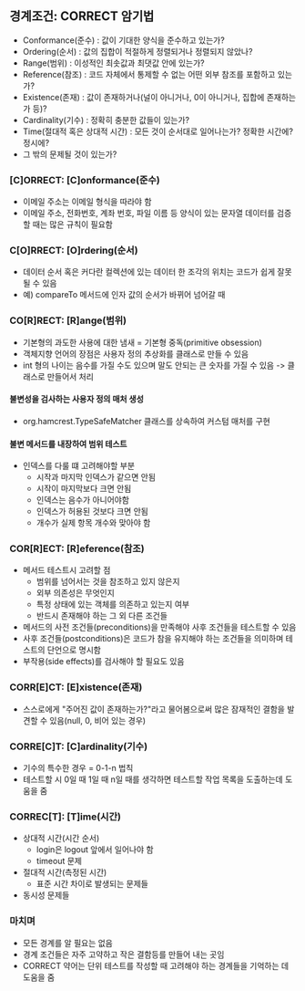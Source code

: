 ## 경계조건: CORRECT 암기법
- Conformance(준수) : 값이 기대한 양식을 준수하고 있는가?
- Ordering(순서) : 값의 집합이 적절하게 정렬되거나 정렬되지 않았나?
- Range(범위) : 이성적인 최솟값과 최댓값 안에 있는가?
- Reference(참조) : 코드 자체에서 통제할 수 없는 어떤 외부 참조를 포함하고 있는가?
- Existence(존재) : 값이 존재하거나(널이 아니거나, 0이 아니거나, 집합에 존재하는가 등)?
- Cardinality(기수) : 정확히 충분한 값들이 있는가?
- Time(절대적 혹은 상대적 시간) : 모든 것이 순서대로 일어나는가? 정확한 시간에? 정시에?
- 그 밖의 문제될 것이 있는가?

### [C]ORRECT: [C]onformance(준수)
- 이메일 주소는 이메일 형식을 따라야 함
- 이메일 주소, 전화번호, 계좌 번호, 파일 이름 등 양식이 있는 문자열 데이터를 검증할 때는 많은 규칙이 필요함

### C[O]RRECT: [O]rdering(순서)
- 데이터 순서 혹은 커다란 컬렉션에 있는 데이터 한 조각의 위치는 코드가 쉽게 잘못될 수 있음
- 예) compareTo 메서드에 인자 값의 순서가 바뀌어 넘어갈 때

### CO[R]RECT: [R]ange(범위)
- 기본형의 과도한 사용에 대한 냄새 = 기본형 중독(primitive obsession)
- 객체지향 언어의 장점은 사용자 정의 추상화를 클래스로 만들 수 있음
- int 형의 나이는 음수를 가질 수도 있으며 말도 안되는 큰 숫자를 가질 수 있음 -> 클래스로 만들어서 처리

#### 불변성을 검사하는 사용자 정의 매처 생성
- org.hamcrest.TypeSafeMatcher 클래스를 상속하여 커스텀 매처를 구현

#### 불변 메서드를 내장하여 범위 테스트
- 인덱스를 다룰 떄 고려해야할 부분
    - 시작과 마지막 인덱스가 같으면 안됨
    - 시작이 마지막보다 크면 안됨
    - 인덱스는 음수가 아니어야함
    - 인덱스가 허용된 것보다 크면 안됨
    - 개수가 실제 항목 개수와 맞아야 함

### COR[R]ECT: [R]eference(참조)
- 메서드 테스트시 고려할 점
    - 범위를 넘어서는 것을 참조하고 있지 않은지
    - 외부 의존성은 무엇인지
    - 특정 상태에 있는 객체를 의존하고 있는지 여부
    - 반드시 존재해야 하는 그 외 다른 조건들
- 메서드의 사전 조건들(preconditions)을 만족해야 사후 조건들을 테스트할 수 있음
- 사후 조건들(postconditions)은 코드가 참을 유지해야 하는 조건들을 의미하며 테스트의 단언으로 명시함
- 부작용(side effects)를 검사해야 할 필요도 있음

### CORR[E]CT: [E]xistence(존재)
- 스스로에게 "주어진 값이 존재하는가?"라고 물어봄으로써 많은 잠재적인 결함을 발견할 수 있음(null, 0, 비어 있는 경우)

### CORRE[C]T: [C]ardinality(기수)
- 기수의 특수한 경우 = 0-1-n 법칙
- 테스트할 시 0일 때 1일 때 n일 때를 생각하면 테스트할 작업 목록을 도출하는데 도움을 줌

### CORREC[T]: [T]ime(시간)
- 상대적 시간(시간 순서)
    - login은 logout 앞에서 일어나야 함
    - timeout 문제
- 절대적 시간(측정된 시간)
    - 표준 시간 차이로 발생되는 문제들
- 동시성 문제들

### 마치며
- 모든 경계를 알 필요는 없음
- 경계 조건들은 자주 고약하고 작은 결함등를 만들어 내는 곳임
- CORRECT 약어는 단위 테스트를 작성할 때 고려해야 하는 경계들을 기억하는 데 도움을 줌
